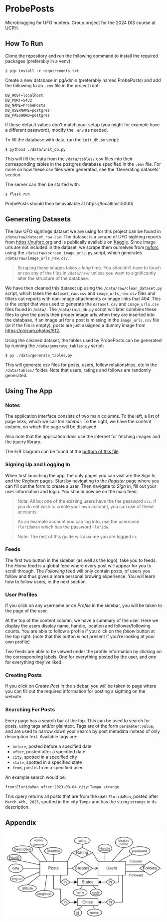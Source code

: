 # ProbePosts
Microblogging for UFO hunters. Group project for the 2024 DIS course at UCPH.

## How To Run
Clone the repository and run the following command to install the required packages (preferably in a venv):
```
$ pip install -r requirements.txt
```
Create a new database in pgAdmin (preferably named ProbePosts) and add the following to an `.env` file in the project root:
```
DB_HOST=localhost
DB_PORT=5432
DB_NAME=ProbePosts
DB_USERNAME=postgres
DB_PASSWORD=postgres
```
If these default values don't match your setup (you might for example have a different password), modify the `.env` as needed.

To fill the database with data, run the `init_db.py` script:
```
$ python3 ./data/init_db.py
```
This will fill the data from the `/data/tables/` csv files into their corresponding tables in the postgres database specified in the `.env` file. For more on how these csv files were generated, see the 'Generating datasets' section.

The server can then be started with:
```
$ flask run
```
ProbePosts should then be available at https://localhost:5000/

## Generating Datasets
The raw UFO sightings dataset we are using for this project can be found in `/data/raw/dataset_raw.csv`. The dataset is a scrape of UFO sighting reports from https://nuforc.org and is publically available on [Kaggle](https://www.kaggle.com/datasets/joebeachcapital/ufo-sightings/data). Since image urls are not included in the dataset, we scrape them ourselves from [nuforc](https://nuforc.org) using the `/data/raw/scrape_image_urls.py` script, which generates `/data/raw/image_urls_raw.csv`.

> Scraping these images takes a *long* time. You shouldn't have to touch or run any of the files in `/data/raw/` unless you want to significantly alter the structure of the database.

We have then cleaned this dataset up using the `/data/raw/clean_dataset.py` script, which takes the `dataset_raw.csv` and `image_urls_raw.csv` files and filters out reports with non-image attachments or image links that 404. This is the script that was used to generate the `dataset.csv` and `image_urls.csv` files found in `/data/`. The `/data/init_db.py` script will later combine these files to give the posts their proper image urls when they are inserted into the database. If an image url for a post is missing in the `image_urls.csv` file (or if the file is empty), posts are just assigned a dummy image from https://picsum.photos/512.

Using the cleaned dataset, the tables used by ProbePosts can be generated by running the `/data/generate_tables.py` script:
```
$ py ./data/generate_tables.py
```
This will generate csv files for posts, users, follow relationships, etc in the `/data/tables/` folder. Note that users, ratings and follows are randomly generated.

## Using The App

### Notes

The application interface consists of two main columns. To the left, a list of page links, which we call *the sidebar*. To the right, we have the *content column*, on which the page will be displayed.

Also note that the application *does* use the internet for fetching images and the jquery library.

The E/R Diagram can be found at the [bottom of this file](#appendix).

### Signing Up and Logging In

When first launching the app, the only pages you can visit are the *Sign In* and the *Register* pages. Start by navigating to the *Register* page where you can fill out the form to create a user. Then navigate to *Sign In*, fill out your user information and login. You should now be on the main feed.

> Note: All but one of the existing users have the the password `dis`. If you do not wish to create your own account, you can use of these accounts.
> 
> As an example account you can log into, use the username `FloridaMan` which has the password `Florida`.

> Note: The rest of this guide will assume you are logged in.

### Feeds

The first two button in the sidebar (as well as the logo), take you to feeds. The *Home* feed is a global feed where every post will appear for you to scroll through. The *Following* feed will only contain posts, of users you follow and thus gives a more personal browing experience. You will learn how to follow users, in the next section.

### User Profiles

If you click on any username or on *Profile* in the sidebar, you will be taken to the page of the user.

At the top of the content column, we have a summary of the user. Here we display the users display name, handle, location and follower/following counts. You are able to follow a profile if you click on the *follow* button at the top right. (note that this button is not present if you're looking at your own profile)

Two feeds are able to be viewed under the profile information by clicking on the corresponding labels. One for everything posted by the user, and one for everything they've liked.

### Creating Posts

If you click on *Create Post* in the sidebar, you will be taken to page where you can fill out the required information for posting a sighting on the website.

### Searching For Posts

Every page has a search bar at the top. This can be used to search for posts, using tags and/or plaintext. Tags are of the form `parameter:value`, and are used to narrow down your search by post metadata instead of only description text. Available tags are:
* `before`, posted before a specified date
* `after`, posted after a specified date
* `city`, spotted in a specified city
* `state`, spotted in a specified state
* `from`, post is from a specified user

An example search would be:
```
from:FloridaMan after:2023-03-04 city:Tampa strange
```
This query returns all posts that are from the user `FloridaMan`, posted after `March 4th, 2023`, spotted in the city `Tampa` and has the string `strange` in its description.



## Appendix

![ER-Diagram](ER.png)